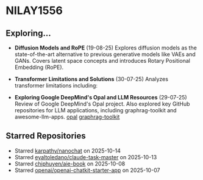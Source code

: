 # NILAY1556

## Exploring...
- **Diffusion Models and RoPE** (19-08-25)
  Explores diffusion models as the state-of-the-art alternative to previous generative models like VAEs and GANs. Covers latent space concepts and introduces Rotary Positional Embedding (RoPE).

- **Transformer Limitations and Solutions** (30-07-25)
  Analyzes transformer limitations including:

- **Exploring Google DeepMind's Opal and LLM Resources** (29-07-25)
  Review of Google DeepMind's Opal project. Also explored key GitHub repositories for LLM applications, including graphrag-toolkit and awesome-llm-apps.
  [opal](https://opal.withgoogle.com/)
  [graphrag-toolkit](https://github.com/awslabs/graphrag-toolkit)

## Starred Repositories
- Starred [karpathy/nanochat](https://github.com/karpathy/nanochat) on 2025-10-14
- Starred [eyaltoledano/claude-task-master](https://github.com/eyaltoledano/claude-task-master) on 2025-10-13
- Starred [chiphuyen/aie-book](https://github.com/chiphuyen/aie-book) on 2025-10-08
- Starred [openai/openai-chatkit-starter-app](https://github.com/openai/openai-chatkit-starter-app) on 2025-10-07


